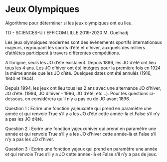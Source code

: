 # Jeux Olympiques
Algorithme pour déterminer si les jeux olympiques ont eu lieu.

TD - SCIENCES-U / EFFICOM LILLE 2019-2020
M. Ouelhadj

Les jeux olympiques modernes sont des événements sportifs internationaux majeurs, regroupant les sports d’été et d’hiver, auxquels des milliers d’athlètes participent à travers différentes compétitions.

A l’origine, seuls les JO d’été existaient. Depuis 1896, les JO d’été ont lieu tous les 4 ans. Les JO d’hiver ont été intégrés pour la première fois en 1924 la même année que les JO d’été. Quelques dates ont été annulés (1916, 1940 et 1944).

Depuis 1994, les jeux ont lieu tous les 2 ans avec une alternance JO d’hiver, JO d’été. (1994, JO d’hiver - 1996, JO d’été, etc…). Pour les questions ci-dessous, on considérera qu’il n’y a pas eu de JO avant 1896.

Question 1 : Ecrire une fonction yajeuxdete qui prend en paramètre une année et qui renvoie True s’il y a les JO d’été cette année-là et False s’il n’y a pas les JO d’été.

Question 2 : Ecrire une fonction yajeuxdhiver qui prend en paramètre une année et qui renvoie True s’il y a les JO d’hiver cette année-là et False s’il n’y a pas les JO d’hiver.

Question 3 : Ecrire une fonction yajeux qui prend en paramètre une année et qui renvoie True s’il y a JO cette année-là et False s’il n’y a pas de jeux.
